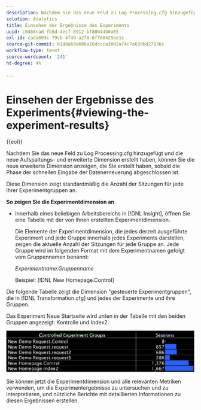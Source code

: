 ```yaml
---
description: Nachdem Sie das neue Feld zu Log Processing.cfg hinzugefügt und die neue Aufspaltungs- und erweiterte Dimension erstellt haben, können Sie die neue erweiterte Dimension anzeigen, die Sie erstellt haben, sobald die Phase der schnellen Eingabe der Datenerneuerung abgeschlossen ist.
solution: Analytics
title: Einsehen der Ergebnisse des Experiments
uuid: c0468cad-fb8d-4ecf-8912-bf80b44b0a65
exl-id: cada693c-79cb-4f49-a2f0-6ff60425be1c
source-git-commit: b1dda69a606a16dccca30d2a74c7e63dbd27936c
workflow-type: tm+mt
source-wordcount: '241'
ht-degree: 4%

---
```


# Einsehen der Ergebnisse des Experiments{#viewing-the-experiment-results}

{{eol}}

Nachdem Sie das neue Feld zu Log Processing.cfg hinzugefügt und die neue Aufspaltungs- und erweiterte Dimension erstellt haben, können Sie die neue erweiterte Dimension anzeigen, die Sie erstellt haben, sobald die Phase der schnellen Eingabe der Datenerneuerung abgeschlossen ist.

Diese Dimension zeigt standardmäßig die Anzahl der Sitzungen für jede Ihrer Experimentgruppen an.

**So zeigen Sie die Experimentdimension an**

* Innerhalb eines beliebigen Arbeitsbereichs in [!DNL Insight], öffnen Sie eine Tabelle mit der von Ihnen erstellten Experimentdimension.

   Die Elemente der Experimentdimension, die jedes derzeit ausgeführte Experiment und jede Gruppe innerhalb jedes Experiments darstellen, zeigen die aktuelle Anzahl der Sitzungen für jede Gruppe an. Jede Gruppe wird im folgenden Format mit dem Experimentnamen gefolgt vom Gruppennamen benannt:

   *Experimentname.Gruppenname*

   Beispiel: [!DNL New Homepage.Control]

Die folgende Tabelle zeigt die Dimension &quot;gesteuerte Experimentgruppen&quot;, die in [!DNL Transformation.cfg] und jedes der Experimente und ihre Gruppen.

Das Experiment Neue Startseite wird unten in der Tabelle mit den beiden Gruppen angezeigt: Kontrolle und Index2.

![](assets/controlledexpgrps.png)

Sie können jetzt die Experimentdimension und alle relevanten Metriken verwenden, um die Experimentergebnisse zu untersuchen und zu interpretieren, und nützliche Berichte mit detaillierten Informationen zu diesen Ergebnissen erstellen.
